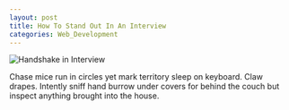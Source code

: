 ```yaml
---
layout: post
title: How To Stand Out In An Interview
categories: Web_Development
---
```

![Handshake in Interview](https://images.pexels.com/photos/3184465/pexels-photo-3184465.jpeg?auto=compress&cs=tinysrgb&dpr=2&h=650&w=940)

Chase mice run in circles yet mark territory sleep on keyboard. Claw drapes. Intently sniff hand burrow under covers for behind the couch but inspect anything brought into the house.
